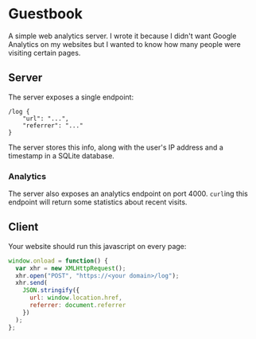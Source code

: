 # Guestbook

A simple web analytics server. I wrote it because I didn't want Google Analytics
on my websites but I wanted to know how many people were visiting certain pages.

## Server

The server exposes a single endpoint: 
```
/log {
    "url": "...",
    "referrer": "..."
}
```

The server stores this info, along with the user's IP address and a timestamp in
a SQLite database.

### Analytics

The server also exposes an analytics endpoint on port 4000. `curl`ing this
endpoint will return some statistics about recent visits.

## Client

Your website should run this javascript on every page:

```js
window.onload = function() {
  var xhr = new XMLHttpRequest();
  xhr.open("POST", "https://<your domain>/log");
  xhr.send(
    JSON.stringify({
      url: window.location.href,
      referrer: document.referrer
    })
  );
};
```

